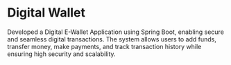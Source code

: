 # Digital Wallet 
Developed a Digital E-Wallet Application using Spring Boot, enabling secure and seamless digital
transactions. The system allows users to add funds, transfer money, make payments, and track transaction
history while ensuring high security and scalability.
